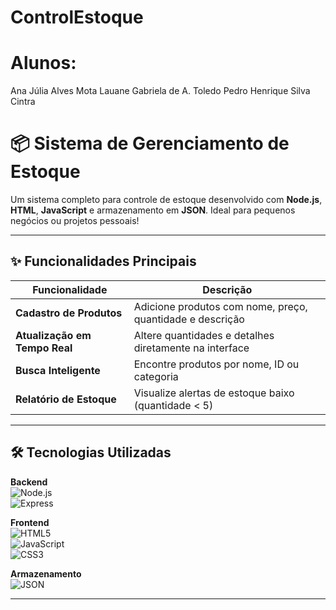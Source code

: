 # ControlEstoque

# Alunos: 
Ana Júlia Alves Mota
Lauane Gabriela de A. Toledo
Pedro Henrique Silva Cintra

# 📦 Sistema de Gerenciamento de Estoque

Um sistema completo para controle de estoque desenvolvido com **Node.js**, **HTML**, **JavaScript** e armazenamento em **JSON**. Ideal para pequenos negócios ou projetos pessoais!

---

## ✨ Funcionalidades Principais

| Funcionalidade          | Descrição                                  |
|-------------------------|--------------------------------------------|
| **Cadastro de Produtos** | Adicione produtos com nome, preço, quantidade e descrição |
| **Atualização em Tempo Real** | Altere quantidades e detalhes diretamente na interface |
| **Busca Inteligente**    | Encontre produtos por nome, ID ou categoria |
| **Relatório de Estoque** | Visualize alertas de estoque baixo (quantidade < 5) |

---

## 🛠️ Tecnologias Utilizadas

**Backend**  
![Node.js](https://img.shields.io/badge/Node.js-43853D?style=for-the-badge&logo=node.js&logoColor=white)  
![Express](https://img.shields.io/badge/Express.js-404D59?style=for-the-badge)

**Frontend**  
![HTML5](https://img.shields.io/badge/HTML5-E34F26?style=for-the-badge&logo=html5&logoColor=white)  
![JavaScript](https://img.shields.io/badge/JavaScript-F7DF1E?style=for-the-badge&logo=javascript&logoColor=black)  
![CSS3](https://img.shields.io/badge/CSS3-1572B6?style=for-the-badge&logo=css3&logoColor=white)

**Armazenamento**  
![JSON](https://img.shields.io/badge/JSON-000000?style=for-the-badge&logo=json&logoColor=white)

---
